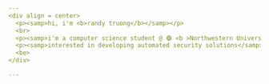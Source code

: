 ```yaml
---
<div align = center>
  <p><samp>hi, i'm <b>randy truong</b></samp></p>
  <br> 
  <p><samp>i'm a computer science student @ 🟣 <b >Northwestern University</b> 🟣</samp></p> 
  <p><samp>interested in developing automated security solutions</samp></p>
  <be>
</div> 

---
```




